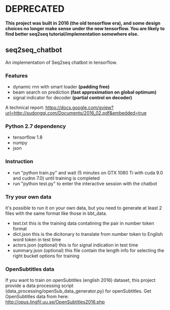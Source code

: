 # DEPRECATED
__This project was built in 2016 (the old tensorflow era), and some design choices no longer
make sense under the new tensorflow. You are likely to find better seq2seq tutorial/implementation somewhere else.__

## seq2seq_chatbot
An implementation of Seq2seq chatbot in tensorflow.

### Features
* dynamic rnn with smart loader **(padding free)**
* beam search on prediction **(fast approximation on global optimum)**
* signal indicator for decoder **(partial control on decoder)**

A technical report: 
https://docs.google.com/gview?url=http://sudongqi.com/Documents/2016_02.pdf&embedded=true

### Python 2.7 dependency
* tensorflow 1.8
* numpy
* json

### Instruction
* run "python train.py" and wait (5 minutes on GTX 1080 Ti with cuda 9.0 and cudnn 7.0) until training is completed
* run "python test.py" to enter the interactive session with the chatbot

### Try your own data
it's possible to run it on your own data, but you need to generate at least 2 files with the same format like those in bbt_data.
* text.txt      this is the training data contatining the pair in number token format
* dict.json     this is the dicitonary to translate from number token to English word token in test time
* actors.json   (optional) this is for signal indication in test time
* summary.json  (optional) this file contain the length info for selecting the right bucket options for training

### OpenSubtitles data 
If you want to train on openSubtitles (english 2016) dataset, this project provide a data processing script (data_processing/openSub_data_generator.py) for openSubtitles.
Get OpenSubtitles data from here: http://opus.lingfil.uu.se/OpenSubtitles2016.php

